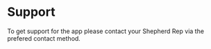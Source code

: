 # Support

To get support for the app please contact your Shepherd Rep via the prefered contact method.
